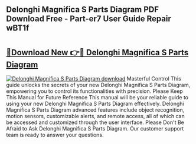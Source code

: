 ## Delonghi Magnifica S Parts Diagram PDF Download Free - Part-er7 User Guide Repair wBT1f

# <h2><a href="http://dfmtl0.blite.top/?on=Delonghi+Magnifica+S+Parts+Diagram">🔗Download New 👉🔴 Delonghi Magnifica S Parts Diagram</a></h2>

[![Delonghi Magnifica S Parts Diagram download](https://i.imgur.com/lujVjoI.png)](http://dfmtl0.blite.top/?on=Delonghi+Magnifica+S+Parts+Diagram)
Masterful Control This guide unlocks the secrets of your new Delonghi Magnifica S Parts Diagram, empowering you to control its functionalities with precision. Please Keep This Manual for Future Reference This manual will be your reliable guide to using your new Delonghi Magnifica S Parts Diagram effectively. Delonghi Magnifica S Parts Diagram advanced features include object recognition, motion sensors, customizable alerts, and remote access, all of which can be accessed and customized through the user interface. Please Don't Be Afraid to Ask Delonghi Magnifica S Parts Diagram. Our customer support team is ready to answer your questions.

